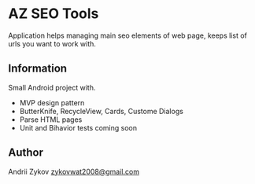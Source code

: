 # AZ SEO Tools

Application helps managing main seo elements of web page, keeps list of urls you want to work with. 

## Information

Small Android project with.
 - MVP design pattern
 - ButterKnife, RecycleView, Cards, Custome Dialogs 
 - Parse HTML pages
 - Unit and Bihavior tests coming soon
 
## Author

Andrii Zykov 
zykovwat2008@gmail.com
